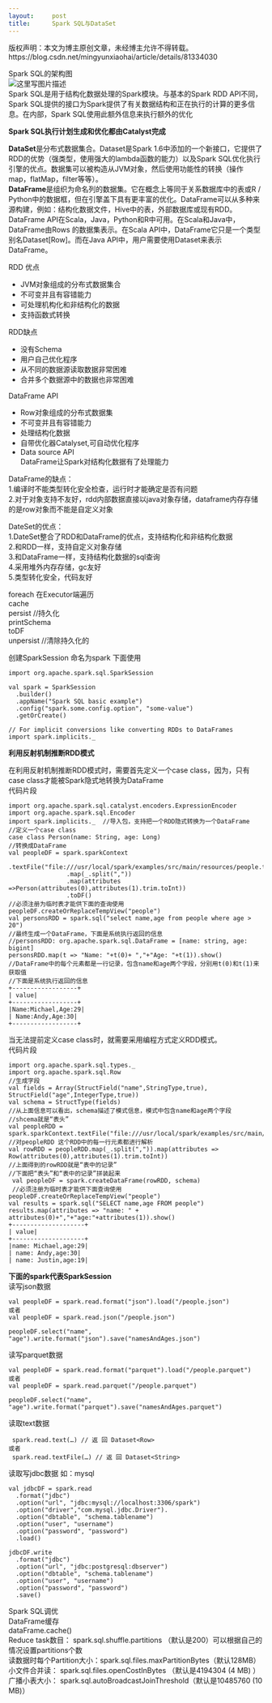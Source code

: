 ```yaml
---
layout:     post
title:      Spark SQL与DataSet
---
```

<div id="article_content" class="article_content clearfix csdn-tracking-statistics" data-pid="blog" data-mod="popu_307" data-dsm="post">
								<div class="article-copyright">
					版权声明：本文为博主原创文章，未经博主允许不得转载。					https://blog.csdn.net/mingyunxiaohai/article/details/81334030				</div>
								            <div id="content_views" class="markdown_views prism-atom-one-dark">
							<!-- flowchart 箭头图标 勿删 -->
							<svg xmlns="http://www.w3.org/2000/svg" style="display: none;"><path stroke-linecap="round" d="M5,0 0,2.5 5,5z" id="raphael-marker-block" style="-webkit-tap-highlight-color: rgba(0, 0, 0, 0);"></path></svg>
							<p>Spark SQL的架构图 <br>
<img src="https://img-blog.csdn.net/20180801165713707?watermark/2/text/aHR0cHM6Ly9ibG9nLmNzZG4ubmV0L21pbmd5dW54aWFvaGFp/font/5a6L5L2T/fontsize/400/fill/I0JBQkFCMA==/dissolve/70" alt="这里写图片描述" title=""> <br>
Spark SQL是用于结构化数据处理的Spark模块。与基本的Spark RDD API不同，Spark SQL提供的接口为Spark提供了有关数据结构和正在执行的计算的更多信息。在内部，Spark SQL使用此额外信息来执行额外的优化</p>

<p><strong>Spark SQL执行计划生成和优化都由Catalyst完成</strong></p>

<p><strong>DataSet</strong>是分布式数据集合。Dataset是Spark 1.6中添加的一个新接口，它提供了RDD的优势（强类型，使用强大的lambda函数的能力）以及Spark SQL优化执行引擎的优点。数据集可以被构造从JVM对象，然后使用功能性的转换（操作map，flatMap，filter等等）。 <br>
<strong>DataFrame</strong>是组织为命名列的数据集。它在概念上等同于关系数据库中的表或R / Python中的数据框，但在引擎盖下具有更丰富的优化。DataFrame可以从多种来源构建，例如：结构化数据文件，Hive中的表，外部数据库或现有RDD。DataFrame API在Scala，Java，Python和R中可用。在Scala和Java中，DataFrame由Rows 的数据集表示。在Scala API中，DataFrame它只是一个类型别名Dataset[Row]。而在Java API中，用户需要使用Dataset来表示DataFrame。</p>

<p>RDD 优点</p>

<ul>
<li>JVM对象组成的分布式数据集合</li>
<li>不可变并且有容错能力</li>
<li>可处理机构化和非结构化的数据</li>
<li>支持函数式转换</li>
</ul>

<p>RDD缺点</p>

<ul>
<li>没有Schema</li>
<li>用户自己优化程序</li>
<li>从不同的数据源读取数据非常困难</li>
<li>合并多个数据源中的数据也非常困难</li>
</ul>

<p>DataFrame API</p>

<ul>
<li>Row对象组成的分布式数据集</li>
<li>不可变并且有容错能力</li>
<li>处理结构化数据</li>
<li>自带优化器Catalyset,可自动优化程序</li>
<li>Data source API <br>
DataFrame让Spark对结构化数据有了处理能力</li>
</ul>

<p>DataFrame的缺点： <br>
1.编译时不能类型转化安全检查，运行时才能确定是否有问题 <br>
2.对于对象支持不友好，rdd内部数据直接以java对象存储，dataframe内存存储的是row对象而不能是自定义对象</p>

<p>DateSet的优点： <br>
1.DateSet整合了RDD和DataFrame的优点，支持结构化和非结构化数据 <br>
2.和RDD一样，支持自定义对象存储 <br>
3.和DataFrame一样，支持结构化数据的sql查询 <br>
4.采用堆外内存存储，gc友好 <br>
5.类型转化安全，代码友好</p>

<p>foreach 在Executor端遍历 <br>
cache <br>
persist  //持久化 <br>
printSchema <br>
toDF <br>
unpersist  //清除持久化的</p>

<p>创建SparkSession 命名为spark 下面使用</p>

<pre class="prettyprint"><code class=" hljs avrasm">import org<span class="hljs-preprocessor">.apache</span><span class="hljs-preprocessor">.spark</span><span class="hljs-preprocessor">.sql</span><span class="hljs-preprocessor">.SparkSession</span>

val spark = SparkSession
  <span class="hljs-preprocessor">.builder</span>()
  <span class="hljs-preprocessor">.appName</span>(<span class="hljs-string">"Spark SQL basic example"</span>)
  <span class="hljs-preprocessor">.config</span>(<span class="hljs-string">"spark.some.config.option"</span>, <span class="hljs-string">"some-value"</span>)
  <span class="hljs-preprocessor">.getOrCreate</span>()

// For implicit conversions like converting RDDs to DataFrames
import spark<span class="hljs-preprocessor">.implicits</span>._</code></pre>

<p><strong>利用反射机制推断RDD模式</strong></p>

<p>在利用反射机制推断RDD模式时，需要首先定义一个case class，因为，只有case class才能被Spark隐式地转换为DataFrame <br>
代码片段</p>



<pre class="prettyprint"><code class=" hljs avrasm">import org<span class="hljs-preprocessor">.apache</span><span class="hljs-preprocessor">.spark</span><span class="hljs-preprocessor">.sql</span><span class="hljs-preprocessor">.catalyst</span><span class="hljs-preprocessor">.encoders</span><span class="hljs-preprocessor">.ExpressionEncoder</span>
import org<span class="hljs-preprocessor">.apache</span><span class="hljs-preprocessor">.spark</span><span class="hljs-preprocessor">.sql</span><span class="hljs-preprocessor">.Encoder</span> 
import spark<span class="hljs-preprocessor">.implicits</span>._  //导入包，支持把一个RDD隐式转换为一个DataFrame
//定义一个case class
case class Person(name: String, age: Long)  
//转换成DataFrame
val peopleDF = spark<span class="hljs-preprocessor">.sparkContext</span>
                <span class="hljs-preprocessor">.textFile</span>(<span class="hljs-string">"file:///usr/local/spark/examples/src/main/resources/people.txt"</span>)
                <span class="hljs-preprocessor">.map</span>(_<span class="hljs-preprocessor">.split</span>(<span class="hljs-string">","</span>))
                <span class="hljs-preprocessor">.map</span>(attributes =&gt;Person(attributes(<span class="hljs-number">0</span>),attributes(<span class="hljs-number">1</span>)<span class="hljs-preprocessor">.trim</span><span class="hljs-preprocessor">.toInt</span>))
                <span class="hljs-preprocessor">.toDF</span>()
//必须注册为临时表才能供下面的查询使用
peopleDF<span class="hljs-preprocessor">.createOrReplaceTempView</span>(<span class="hljs-string">"people"</span>) 
val personsRDD = spark<span class="hljs-preprocessor">.sql</span>(<span class="hljs-string">"select name,age from people where age &gt; 20"</span>)
//最终生成一个DataFrame，下面是系统执行返回的信息
//personsRDD: org<span class="hljs-preprocessor">.apache</span><span class="hljs-preprocessor">.spark</span><span class="hljs-preprocessor">.sql</span><span class="hljs-preprocessor">.DataFrame</span> = [name: string, age: bigint]
personsRDD<span class="hljs-preprocessor">.map</span>(t =&gt; <span class="hljs-string">"Name: "</span>+t(<span class="hljs-number">0</span>)+ <span class="hljs-string">","</span>+<span class="hljs-string">"Age: "</span>+t(<span class="hljs-number">1</span>))<span class="hljs-preprocessor">.show</span>()  //DataFrame中的每个元素都是一行记录，包含name和age两个字段，分别用t(<span class="hljs-number">0</span>)和t(<span class="hljs-number">1</span>)来获取值
//下面是系统执行返回的信息
+------------------+ 
| value|
+------------------+
|Name:Michael,Age:<span class="hljs-number">29</span>|
| Name:Andy,Age:<span class="hljs-number">30</span>|
+------------------+
</code></pre>

<p>当无法提前定义case class时，就需要采用编程方式定义RDD模式。 <br>
代码片段</p>



<pre class="prettyprint"><code class=" hljs avrasm">import org<span class="hljs-preprocessor">.apache</span><span class="hljs-preprocessor">.spark</span><span class="hljs-preprocessor">.sql</span><span class="hljs-preprocessor">.types</span>._
import org<span class="hljs-preprocessor">.apache</span><span class="hljs-preprocessor">.spark</span><span class="hljs-preprocessor">.sql</span><span class="hljs-preprocessor">.Row</span>
//生成字段
val fields = Array(StructField(<span class="hljs-string">"name"</span>,StringType,true), StructField(<span class="hljs-string">"age"</span>,IntegerType,true))
val schema = StructType(fields)
//从上面信息可以看出，schema描述了模式信息，模式中包含name和age两个字段
//shcema就是“表头”
val peopleRDD = spark<span class="hljs-preprocessor">.sparkContext</span><span class="hljs-preprocessor">.textFile</span>(<span class="hljs-string">"file:///usr/local/spark/examples/src/main/resources/people.txt"</span>)
//对peopleRDD 这个RDD中的每一行元素都进行解析
val rowRDD = peopleRDD<span class="hljs-preprocessor">.map</span>(_<span class="hljs-preprocessor">.split</span>(<span class="hljs-string">","</span>))<span class="hljs-preprocessor">.map</span>(attributes =&gt; Row(attributes(<span class="hljs-number">0</span>),attributes(<span class="hljs-number">1</span>)<span class="hljs-preprocessor">.trim</span><span class="hljs-preprocessor">.toInt</span>))
//上面得到的rowRDD就是“表中的记录”
//下面把“表头”和“表中的记录”拼装起来
 val peopleDF = spark<span class="hljs-preprocessor">.createDataFrame</span>(rowRDD, schema)
 //必须注册为临时表才能供下面查询使用
peopleDF<span class="hljs-preprocessor">.createOrReplaceTempView</span>(<span class="hljs-string">"people"</span>)
val results = spark<span class="hljs-preprocessor">.sql</span>(<span class="hljs-string">"SELECT name,age FROM people"</span>)
results<span class="hljs-preprocessor">.map</span>(attributes =&gt; <span class="hljs-string">"name: "</span> + attributes(<span class="hljs-number">0</span>)+<span class="hljs-string">","</span>+<span class="hljs-string">"age:"</span>+attributes(<span class="hljs-number">1</span>))<span class="hljs-preprocessor">.show</span>()
+--------------------+
| value|
+--------------------+
|name: Michael,age:<span class="hljs-number">29</span>|
| name: Andy,age:<span class="hljs-number">30</span>|
| name: Justin,age:<span class="hljs-number">19</span>|</code></pre>

<p><strong>下面的spark代表SparkSession</strong> <br>
读写json数据 </p>



<pre class="prettyprint"><code class=" hljs avrasm">val peopleDF = spark<span class="hljs-preprocessor">.read</span><span class="hljs-preprocessor">.format</span>(<span class="hljs-string">"json"</span>)<span class="hljs-preprocessor">.load</span>(<span class="hljs-string">"/people.json"</span>)
或者 
val peopleDF = spark<span class="hljs-preprocessor">.read</span><span class="hljs-preprocessor">.json</span>(<span class="hljs-string">"/people.json"</span>)

peopleDF<span class="hljs-preprocessor">.select</span>(<span class="hljs-string">"name"</span>, <span class="hljs-string">"age"</span>)<span class="hljs-preprocessor">.write</span><span class="hljs-preprocessor">.format</span>(<span class="hljs-string">"json"</span>)<span class="hljs-preprocessor">.save</span>(<span class="hljs-string">"namesAndAges.json"</span>)</code></pre>

<p>读写parquet数据</p>



<pre class="prettyprint"><code class=" hljs avrasm">val peopleDF = spark<span class="hljs-preprocessor">.read</span><span class="hljs-preprocessor">.format</span>(<span class="hljs-string">"parquet"</span>)<span class="hljs-preprocessor">.load</span>(<span class="hljs-string">"/people.parquet"</span>)
或者
val peopleDF = spark<span class="hljs-preprocessor">.read</span><span class="hljs-preprocessor">.parquet</span>(<span class="hljs-string">"/people.parquet"</span>)

peopleDF<span class="hljs-preprocessor">.select</span>(<span class="hljs-string">"name"</span>, <span class="hljs-string">"age"</span>)<span class="hljs-preprocessor">.write</span><span class="hljs-preprocessor">.format</span>(<span class="hljs-string">"parquet"</span>)<span class="hljs-preprocessor">.save</span>(<span class="hljs-string">"namesAndAges.parquet"</span>)</code></pre>

<p>读取text数据</p>



<pre class="prettyprint"><code class=" hljs livecodeserver"> spark.<span class="hljs-built_in">read</span>.<span class="hljs-keyword">text</span>(…)<span class="hljs-comment"> // 返 回 Dataset&lt;Row&gt;</span>
或者
 spark.<span class="hljs-built_in">read</span>.textFile(…)<span class="hljs-comment"> // 返 回 Dataset&lt;String&gt;</span></code></pre>

<p>读取写jdbc数据  如：mysql</p>



<pre class="prettyprint"><code class=" hljs avrasm">val jdbcDF = spark<span class="hljs-preprocessor">.read</span>
  <span class="hljs-preprocessor">.format</span>(<span class="hljs-string">"jdbc"</span>)
  <span class="hljs-preprocessor">.option</span>(<span class="hljs-string">"url"</span>, <span class="hljs-string">"jdbc:mysql://localhost:3306/spark"</span>)
  <span class="hljs-preprocessor">.option</span>(<span class="hljs-string">"driver"</span>,<span class="hljs-string">"com.mysql.jdbc.Driver"</span>).
  <span class="hljs-preprocessor">.option</span>(<span class="hljs-string">"dbtable"</span>, <span class="hljs-string">"schema.tablename"</span>)
  <span class="hljs-preprocessor">.option</span>(<span class="hljs-string">"user"</span>, <span class="hljs-string">"username"</span>)
  <span class="hljs-preprocessor">.option</span>(<span class="hljs-string">"password"</span>, <span class="hljs-string">"password"</span>)
  <span class="hljs-preprocessor">.load</span>()

jdbcDF<span class="hljs-preprocessor">.write</span>
  <span class="hljs-preprocessor">.format</span>(<span class="hljs-string">"jdbc"</span>)
  <span class="hljs-preprocessor">.option</span>(<span class="hljs-string">"url"</span>, <span class="hljs-string">"jdbc:postgresql:dbserver"</span>)
  <span class="hljs-preprocessor">.option</span>(<span class="hljs-string">"dbtable"</span>, <span class="hljs-string">"schema.tablename"</span>)
  <span class="hljs-preprocessor">.option</span>(<span class="hljs-string">"user"</span>, <span class="hljs-string">"username"</span>)
  <span class="hljs-preprocessor">.option</span>(<span class="hljs-string">"password"</span>, <span class="hljs-string">"password"</span>)
  <span class="hljs-preprocessor">.save</span>()</code></pre>

<p>Spark SQL调优 <br>
DataFrame缓存 <br>
dataFrame.cache() <br>
Reduce task数目： spark.sql.shuffle.partitions （默认是200）可以根据自己的情况设置partitions个数 <br>
读数据时每个Partition大小：spark.sql.files.maxPartitionBytes（默认128MB） <br>
小文件合并读： spark.sql.files.openCostInBytes （默认是4194304 (4 MB) ） <br>
广播小表大小： spark.sql.autoBroadcastJoinThreshold（默认是10485760 (10 MB)）</p>            </div>
						<link href="https://csdnimg.cn/release/phoenix/mdeditor/markdown_views-9e5741c4b9.css" rel="stylesheet">
                </div>